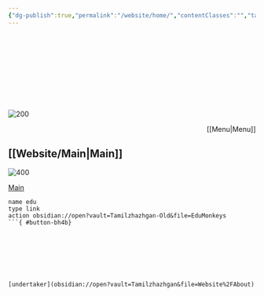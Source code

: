 ```yaml
---
{"dg-publish":true,"permalink":"/website/home/","contentClasses":"","tags":["gardenEntry"],"noteIcon":false}
---
```


<!DOCTYPE html>

<html lang="en">

<head>

    <meta charset="UTF-8">

    <meta name="viewport" content="width=device-width, initial-scale=1.0">

    <title>HomE BOX</title>

    <link href="https://fonts.googleapis.com/css2?family=Roboto+Slab:wght@400;700&family=Merriweather:wght@400;700&display=swap" rel="stylesheet">

    <style>

        body{

            font-family: 'Roboto slab', 'Merriweather','Times New Roman', Times, serif;

            color: black;

            background-color: #f2ede8;

        }

    </style>

</head>

<body>

</body>

</html>

![200](https://i.imgur.com/lqpQxzc.png)<p align="right">[[Menu\|Menu]]</p>

[[Website/Main\|Main]]
---

![400](https://i.imgur.com/tc3URDE.png)      

[Main](Home.md)


```button
name edu
type link
action obsidian://open?vault=Tamilzhazhgan-Old&file=EduMonkeys
```{ #button-bh4b}








[undertaker](obsidian://open?vault=Tamilzhazhgan&file=Website%2FAbout)